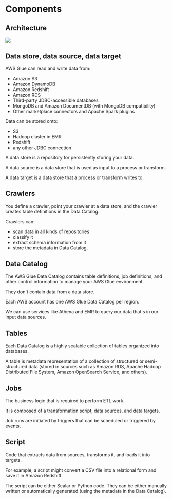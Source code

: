 # Components

## Architecture

![](https://docs.aws.amazon.com/images/glue/latest/dg/images/HowItWorks-overview.png)


## Data store, data source, data target

AWS Glue can read and write data from:
- Amazon S3
- Amazon DynamoDB
- Amazon Redshift
- Amazon RDS
- Third-party JDBC-accessible databases
- MongoDB and Amazon DocumentDB (with MongoDB compatibility)
- Other marketplace connectors and Apache Spark plugins

Data can be stored onto:
- S3
- Hadoop cluster in EMR
- Redshift
- any other JDBC connection

A data store is a repository for persistently storing your data.

A data source is a data store that is used as input to a process or transform.

A data target is a data store that a process or transform writes to.


## Crawlers

You define a crawler, point your crawler at a data store, and the crawler creates table definitions in the Data Catalog.

Crawlers can:
- scan data in all kinds of repositories
- classify it
- extract schema information from it
- store the metadata in Data Catalog.


## Data Catalog

The AWS Glue Data Catalog contains table definitions, job definitions, and other control information to manage your AWS Glue environment.

They don't contain data from a data store.

Each AWS account has one AWS Glue Data Catalog per region.

We can use services like Athena and EMR to query our data that's in our input data sources.


## Tables

Each Data Catalog is a highly scalable collection of tables organized into databases.

A table is metadata representation of a collection of structured or semi-structured data (stored in sources such as Amazon RDS, Apache Hadoop Distributed File System, Amazon OpenSearch Service, and others).


## Jobs

The business logic that is required to perform ETL work.

It is composed of a transformation script, data sources, and data targets.

Job runs are initiated by triggers that can be scheduled or triggered by events.


## Script

Code that extracts data from sources, transforms it, and loads it into targets.

For example, a script might convert a CSV file into a relational form and save it in Amazon Redshift.

The script can be either Scalar or Python code. They can be either manually written or automatically generated (using the metadata in the Data Catalog).

